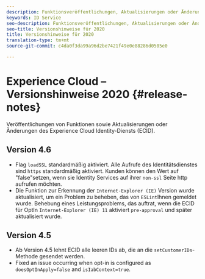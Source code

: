 ```yaml
---
description: Funktionsveröffentlichungen, Aktualisierungen oder Änderungen des Experience Cloud Identity-Diensts.
keywords: ID Service
seo-description: Funktionsveröffentlichungen, Aktualisierungen oder Änderungen des Experience Cloud Identity-Diensts.
seo-title: Versionshinweise für 2020
title: Versionshinweise für 2020
translation-type: tm+mt
source-git-commit: c4da0f3da99a96d2be7421f49e0e88286d0505e0

---
```



# Experience Cloud – Versionshinweise 2020 {#release-notes}

Veröffentlichungen von Funktionen sowie Aktualisierungen oder Änderungen des Experience Cloud Identity-Diensts (ECID).

## Version 4.6

* Flag `loadSSL` standardmäßig aktiviert. Alle Aufrufe des Identitätsdienstes sind `https` standardmäßig aktiviert.  Kunden können den Wert auf &quot;false&quot;setzen, wenn sie Identity Services auf ihrer `non-ssl` Seite http aufrufen möchten.
* Die Funktion zur Erkennung der `Internet-Explorer (IE)` Version wurde aktualisiert, um ein Problem zu beheben, das von `ESLint`Ihnen gemeldet wurde.
Behebung eines Leistungsproblems, das auftrat, wenn die ECID für OptIn `Internet-Explorer (IE) 11` aktiviert `pre-approval` und später aktualisiert wurde.

## Version 4.5

* Ab Version 4.5 lehnt ECID alle leeren IDs ab, die an die `setCustomerIDs`-Methode gesendet werden.
* Fixed an issue occurring when opt-in is configured as `doesOptInApply=false` and `isIabContext=true`.
